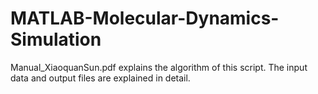 # MATLAB-Molecular-Dynamics-Simulation
Manual_XiaoquanSun.pdf explains the algorithm of this script.
The input data and output files are explained in detail.
 

